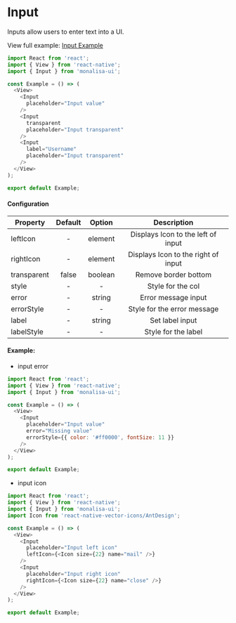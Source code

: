 # Input

Inputs allow users to enter text into a UI.


View full example: [Input Example](/example/Input/index.js)

```javascript
import React from 'react';
import { View } from 'react-native';
import { Input } from 'monalisa-ui';

const Example = () => (
  <View>
    <Input
      placeholder="Input value"
    />
    <Input
      transparent
      placeholder="Input transparent"
    />
    <Input
      label="Username"
      placeholder="Input transparent"
    />
  </View>
);

export default Example;
```

#### Configuration

| Property      | Default       | Option    | Description  |
| ------------- |:-------------:|:---------:|:------------:|
| leftIcon      | -             | element   | Displays Icon to the left of input |
| rightIcon     | -             | element   | Displays Icon to the right of input |
| transparent   | false         | boolean   | Remove border bottom |
| style         | -             | -         | Style for the col |
| error         | -             | string    | Error message input |
| errorStyle    | -             | -         | Style for the error message |
| label         | -             | string    | Set label input |
| labelStyle    | -             | -         | Style for the label |


#### Example:

- input error

```javascript
import React from 'react';
import { View } from 'react-native';
import { Input } from 'monalisa-ui';

const Example = () => (
  <View>
    <Input
      placeholder="Input value"
      error="Missing value"
      errorStyle={{ color: '#ff0000', fontSize: 11 }}
    />
  </View>
);

export default Example;
```

- input icon

```javascript
import React from 'react';
import { View } from 'react-native';
import { Input } from 'monalisa-ui';
import Icon from 'react-native-vector-icons/AntDesign';

const Example = () => (
  <View>
    <Input
      placeholder="Input left icon"
      leftIcon={<Icon size={22} name="mail" />}
    />
    <Input
      placeholder="Input right icon"
      rightIcon={<Icon size={22} name="close" />}
    />
  </View>
);

export default Example;
```